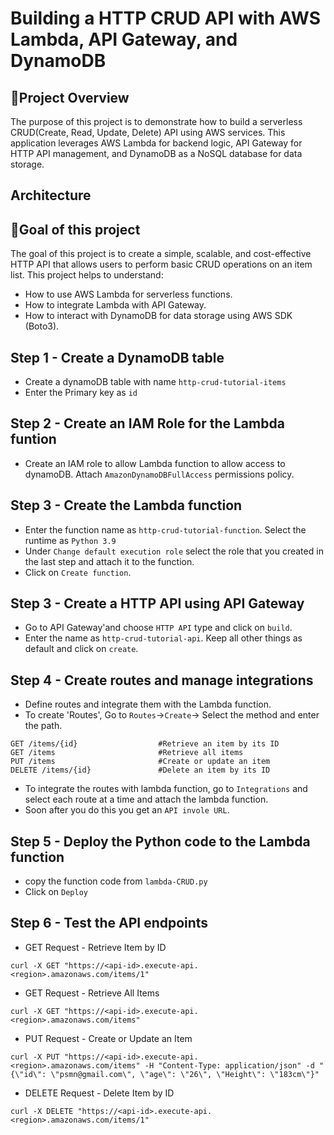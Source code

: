 # Building a HTTP CRUD API with AWS Lambda, API Gateway, and DynamoDB
## 📜Project Overview
The purpose of this project is to demonstrate how to build a serverless CRUD(Create, Read, Update, Delete) API using AWS services. This application leverages AWS Lambda for backend logic, API Gateway for HTTP API management, and DynamoDB as a NoSQL database for data storage. 
## Architecture
## 🎯Goal of this project
The goal of this project is to create a simple, scalable, and cost-effective HTTP API that allows users to perform basic CRUD operations on an item list. This project helps to understand:
* How to use AWS Lambda for serverless functions.
* How to integrate Lambda with API Gateway.
* How to interact with DynamoDB for data storage using AWS SDK (Boto3).
## Step 1 - Create a DynamoDB table
* Create a dynamoDB table with name `http-crud-tutorial-items`
* Enter the Primary key as `id`
## Step 2 - Create an IAM Role for the Lambda funtion
* Create an IAM role to allow Lambda function to allow access to dynamoDB. Attach `AmazonDynamoDBFullAccess` permissions policy.
## Step 3 - Create the Lambda function
* Enter the function name as `http-crud-tutorial-function`. Select the runtime as `Python 3.9`
* Under `Change default execution role` select the role that you created in the last step and attach it to the function.
* Click on `Create function`.
## Step 3 - Create a HTTP API using API Gateway
* Go to API Gateway'and choose `HTTP API` type and click on `build`.
* Enter the name as `http-crud-tutorial-api`. Keep all other things as default and click on `create`.
## Step 4 - Create routes and manage integrations
* Define routes and integrate them with the Lambda function.
* To create 'Routes', Go to `Routes`->`Create`-> Select the method and enter the path.
```
GET /items/{id}                  #Retrieve an item by its ID
GET /items                       #Retrieve all items
PUT /items                       #Create or update an item
DELETE /items/{id}               #Delete an item by its ID
```
* To integrate the routes with lambda function, go to `Integrations` and select each route at a time and attach the lambda
  function.
* Soon after you do this you get an `API invole URL`.
## Step 5 - Deploy the Python code to the Lambda function
* copy the function code from `lambda-CRUD.py`
* Click on `Deploy`
## Step 6 - Test the API endpoints
* GET Request - Retrieve Item by ID
```
curl -X GET "https://<api-id>.execute-api.<region>.amazonaws.com/items/1"
```
* GET Request - Retrieve All Items
```
curl -X GET "https://<api-id>.execute-api.<region>.amazonaws.com/items"
```
* PUT Request - Create or Update an Item
```
curl -X PUT "https://<api-id>.execute-api.<region>.amazonaws.com/items" -H "Content-Type: application/json" -d "{\"id\": \"psmn@gmail.com\", \"age\": \"26\", \"Height\": \"183cm\"}"
```
* DELETE Request - Delete Item by ID
```
curl -X DELETE "https://<api-id>.execute-api.<region>.amazonaws.com/items/1"

```


